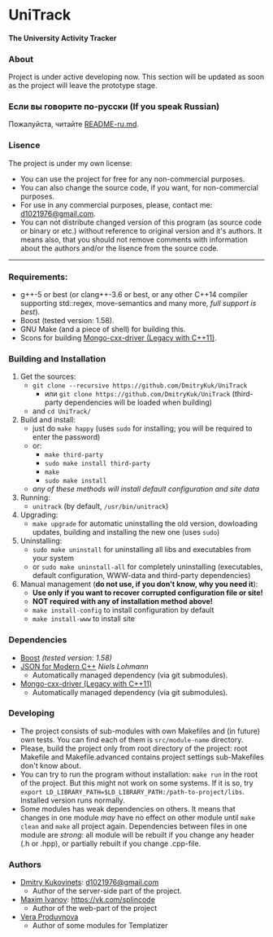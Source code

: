 # UniTrack
#### The University Activity Tracker


### About
Project is under active developing now. This section will be updated as soon as the project will leave the prototype stage.


### Если вы говорите по-русски (If you speak Russian)
Пожалуйста, читайте [README-ru.md](https://github.com/DmitryKuk/UniTrack/blob/master/README-ru.md).


### Lisence
The project is under my own license:

- You can use the project for free for any non-commercial purposes.
- You can also change the source code, if you want, for non-commercial purposes.
- For use in any commercial purposes, please, contact me: <d1021976@gmail.com>.
- You can not distribute changed version of this program (as source code or binary or etc.) without reference to original version and it's authors. It means also, that you should not remove comments with information about the authors and/or the lisence from the source code.

---


### Requirements:
- g++-5 or best (or clang++-3.6 or best, or any other C++14 compiler supporting std::regex, move-semantics and many more, *full support is best*).
- Boost (tested version: 1.58).
- GNU Make (and a piece of shell) for building this.
- Scons for building [Mongo-cxx-driver (Legacy with C++11)](https://github.com/mongodb/mongo-cxx-driver/tree/legacy).


### Building and Installation
1. Get the sources:
	- `git clone --recursive https://github.com/DmitryKuk/UniTrack`
        + или `git clone https://github.com/DmitryKuk/UniTrack` (third-party dependencies will be loaded when building)
	- and `cd UniTrack/`
2. Build and install:
	- just do `make happy` (uses `sudo` for installing; you will be required to enter the password)
	- or:
        + `make third-party`
        + `sudo make install third-party`
        + `make`
        + `sudo make install`
    - *any of these methods will install default configuration and site data*
3. Running:
	- `unitrack` (by default, `/usr/bin/unitrack`)
4. Upgrading:
	- `make upgrade` for automatic uninstalling the old version, dowloading updates, building and installing the new one (uses `sudo`)
5. Uninstalling:
	- `sudo make uninstall` for uninstalling all libs and executables from your system
    - or `sudo make uninstall-all` for completely uninstalling (executables, default configuration, WWW-data and third-party dependencies)
6. Manual management (**do not use, if you don't know, why you need it**):
    - **Use only if you want to recover corrupted configuration file or site!**
    - **NOT required with any of installation method above!**
    - `make install-config` to install configuration by default
    - `make install-www` to install site


### Dependencies
- [Boost](http://www.boost.org/) *(tested version: 1.58)*
- [JSON for Modern C++](https://github.com/nlohmann/json) *Niels Lohmann*
    + Automatically managed dependency (via git submodules).
- [Mongo-cxx-driver (Legacy with C++11)](https://github.com/mongodb/mongo-cxx-driver/tree/legacy)
    + Automatically managed dependency (via git submodules).


### Developing
- The project consists of sub-modules with own Makefiles and (in future) own tests. You can find each of them is `src/module-name` directory.
- Please, build the project only from root directory of the project: root Makefile and Makefile.advanced contains project settings sub-Makefiles don't know about.
- You can try to run the program without installation: `make run` in the root of the project. But this might not work on some systems. If it is so, try `export LD_LIBRARY_PATH=$LD_LIBRARY_PATH:/path-to-project/libs`. Installed version runs normally.
- Some modules has weak dependencies on others. It means that changes in one module *may* have no effect on other module until `make clean` and `make` all project again. Dependencies between files in one module are *strong*: all module will be rebuilt if you change any header (.h or .hpp), or partially rebuilt if you change .cpp-file.


### Authors
- [Dmitry Kukovinets](https://github.com/DmitryKuk): <d1021976@gmail.com>
    + Author of the server-side part of the project.
- [Maxim Ivanov](https://github.com/splincode): <https://vk.com/splincode>
    + Author of the web-part of the project
- [Vera Produvnova](https://github.com/VeraProd)
    + Author of some modules for Templatizer
